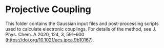# Projective Coupling
This folder contains the Gaussian input files and post-processing scripts used to calculate electronic couplings.
For details of the method, see J. Phys. Chem. A 2020, 124, 3, 591–600 (https://doi.org/10.1021/acs.jpca.9b10167).